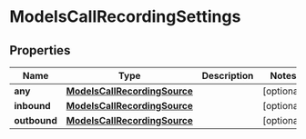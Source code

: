 

# ModelsCallRecordingSettings


## Properties

| Name | Type | Description | Notes |
|------------ | ------------- | ------------- | -------------|
|**any** | [**ModelsCallRecordingSource**](ModelsCallRecordingSource.md) |  |  [optional] |
|**inbound** | [**ModelsCallRecordingSource**](ModelsCallRecordingSource.md) |  |  [optional] |
|**outbound** | [**ModelsCallRecordingSource**](ModelsCallRecordingSource.md) |  |  [optional] |



